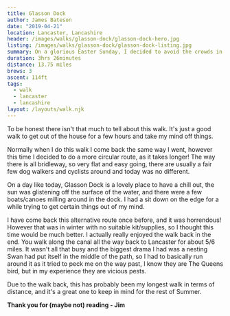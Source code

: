 ```yaml
---
title: Glasson Dock
author: James Bateson
date: "2019-04-21"
location: Lancaster, Lancashire
header: /images/walks/glasson-dock/glasson-dock-hero.jpg
listing: /images/walks/glasson-dock/glasson-dock-listing.jpg
summary: On a glorious Easter Sunday, I decided to avoid the crowds in The Lakes and do a longer local walk.
duration: 3hrs 26minutes
distance: 13.75 miles
brews: 3
ascent: 114ft
tags:
  - walk
  - lancaster
  - lancashire
layout: /layouts/walk.njk
---
```


To be honest there isn't that much to tell about this walk. It's just a good walk to get out of the house for a few hours and take my mind off things.

Normally when I do this walk I come back the same way I went, however this time I decided to do a more circular route, as it takes longer! The way there is all bridleway, so very flat and easy going, there are usually a fair few dog walkers and cyclists around and today was no different.

On a day like today, Glasson Dock is a lovely place to have a chill out, the sun was glistening off the surface of the water, and there were a few boats/canoes milling around in the dock. I had a sit down on the edge for a while trying to get certain things out of my mind.

I have come back this alternative route once before, and it was horrendous! However that was in winter with no suitable kit/supplies, so I thought this time would be much better. I actually really enjoyed the walk back in the end. You walk along the canal all the way back to Lancaster for about 5/6 miles. It wasn't all that busy and the biggest drama I had was a nesting Swan had put itself in the middle of the path, so I had to basically run around it as it tried to peck me on the way past, I know they are The Queens bird, but in my experience they are vicious pests.

Due to the walk back, this has probably been my longest walk in terms of distance, and it's a great one to keep in mind for the rest of Summer.

**Thank you for (maybe not) reading - Jim**
